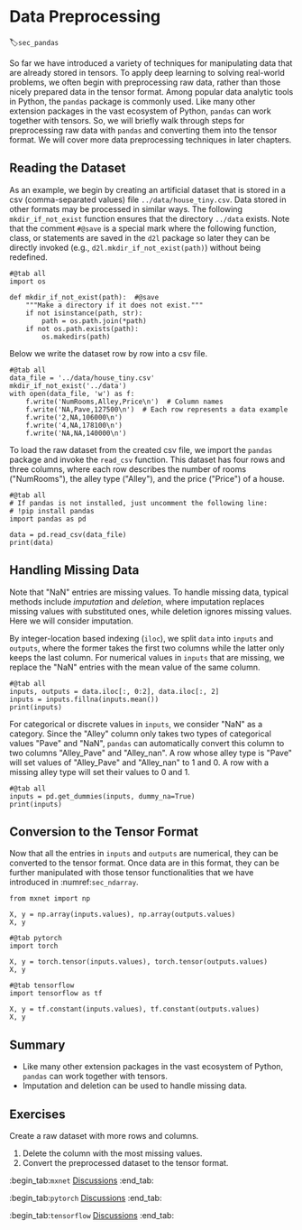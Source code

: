 # Data Preprocessing
:label:`sec_pandas`

So far we have introduced a variety of techniques for manipulating data that are already stored in tensors.
To apply deep learning to solving real-world problems,
we often begin with preprocessing raw data, rather than those nicely prepared data in the tensor format.
Among popular data analytic tools in Python, the `pandas` package is commonly used.
Like many other extension packages in the vast ecosystem of Python,
`pandas` can work together with tensors.
So, we will briefly walk through steps for preprocessing raw data with `pandas`
and converting them into the tensor format.
We will cover more data preprocessing techniques in later chapters.

## Reading the Dataset

As an example, we begin by creating an artificial dataset that is stored in a
csv (comma-separated values) file `../data/house_tiny.csv`. Data stored in other
formats may be processed in similar ways.
The following `mkdir_if_not_exist`
function ensures that the directory `../data` exists.
Note that the comment `#@save` is a special mark where the following function,
class, or statements are saved in the `d2l` package
so later they can be directly invoked (e.g., `d2l.mkdir_if_not_exist(path)`) without being redefined.

```{.python .input}
#@tab all
import os

def mkdir_if_not_exist(path):  #@save
    """Make a directory if it does not exist."""
    if not isinstance(path, str):
        path = os.path.join(*path)
    if not os.path.exists(path):
        os.makedirs(path)
```

Below we write the dataset row by row into a csv file.

```{.python .input}
#@tab all
data_file = '../data/house_tiny.csv'
mkdir_if_not_exist('../data')
with open(data_file, 'w') as f:
    f.write('NumRooms,Alley,Price\n')  # Column names
    f.write('NA,Pave,127500\n')  # Each row represents a data example
    f.write('2,NA,106000\n')
    f.write('4,NA,178100\n')
    f.write('NA,NA,140000\n')
```

To load the raw dataset from the created csv file,
we import the `pandas` package and invoke the `read_csv` function.
This dataset has four rows and three columns, where each row describes the number of rooms ("NumRooms"), the alley type ("Alley"), and the price ("Price") of a house.

```{.python .input}
#@tab all
# If pandas is not installed, just uncomment the following line:
# !pip install pandas
import pandas as pd

data = pd.read_csv(data_file)
print(data)
```

## Handling Missing Data

Note that "NaN" entries are missing values.
To handle missing data, typical methods include *imputation* and *deletion*,
where imputation replaces missing values with substituted ones,
while deletion ignores missing values. Here we will consider imputation.

By integer-location based indexing (`iloc`), we split `data` into `inputs` and `outputs`,
where the former takes the first two columns while the latter only keeps the last column.
For numerical values in `inputs` that are missing, we replace the "NaN" entries with the mean value of the same column.

```{.python .input}
#@tab all
inputs, outputs = data.iloc[:, 0:2], data.iloc[:, 2]
inputs = inputs.fillna(inputs.mean())
print(inputs)
```

For categorical or discrete values in `inputs`, we consider "NaN" as a category.
Since the "Alley" column only takes two types of categorical values "Pave" and "NaN",
`pandas` can automatically convert this column to two columns "Alley_Pave" and "Alley_nan".
A row whose alley type is "Pave" will set values of "Alley_Pave" and "Alley_nan" to 1 and 0.
A row with a missing alley type will set their values to 0 and 1.

```{.python .input}
#@tab all
inputs = pd.get_dummies(inputs, dummy_na=True)
print(inputs)
```

## Conversion to the Tensor Format

Now that all the entries in `inputs` and `outputs` are numerical, they can be converted to the tensor format.
Once data are in this format, they can be further manipulated with those tensor functionalities that we have introduced in :numref:`sec_ndarray`.

```{.python .input}
from mxnet import np

X, y = np.array(inputs.values), np.array(outputs.values)
X, y
```

```{.python .input}
#@tab pytorch
import torch

X, y = torch.tensor(inputs.values), torch.tensor(outputs.values)
X, y
```

```{.python .input}
#@tab tensorflow
import tensorflow as tf

X, y = tf.constant(inputs.values), tf.constant(outputs.values)
X, y
```

## Summary

* Like many other extension packages in the vast ecosystem of Python, `pandas` can work together with tensors.
* Imputation and deletion can be used to handle missing data.


## Exercises

Create a raw dataset with more rows and columns.

1. Delete the column with the most missing values.
2. Convert the preprocessed dataset to the tensor format.


:begin_tab:`mxnet`
[Discussions](https://discuss.d2l.ai/t/28)
:end_tab:

:begin_tab:`pytorch`
[Discussions](https://discuss.d2l.ai/t/29)
:end_tab:

:begin_tab:`tensorflow`
[Discussions](https://discuss.d2l.ai/t/195)
:end_tab:

